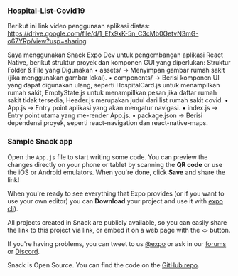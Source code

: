### Hospital-List-Covid19

Berikut ini link video penggunaan aplikasi diatas: 
https://drive.google.com/file/d/1_Efx9xK-5n_C3cMb0GetvN3mG-o67YRp/view?usp=sharing

Saya menggunakan Snack Expo Dev untuk pengembangan aplikasi React Native, berikut struktur proyek dan komponen GUI yang diperlukan:
Struktur Folder & File yang Digunakan
•	assets/ → Menyimpan gambar rumah sakit (jika menggunakan gambar lokal).
•	components/ → Berisi komponen UI yang dapat digunakan ulang, seperti HospitalCard.js untuk menampilkan rumah sakit, EmptyState.js untuk menampillkan pesan jika daftar rumah sakit tidak tersedia, Header.js merupakan judul dari list rumah sakit covid.
•	App.js → Entry point aplikasi yang akan mengatur navigasi.
•	index.js → Entry point utama yang me-render App.js.
•	package.json → Berisi dependensi proyek, seperti react-navigation dan react-native-maps.

### Sample Snack app

Open the `App.js` file to start writing some code. You can preview the changes directly on your phone or tablet by scanning the **QR code** or use the iOS or Android emulators. When you're done, click **Save** and share the link!

When you're ready to see everything that Expo provides (or if you want to use your own editor) you can **Download** your project and use it with [expo cli](https://docs.expo.dev/get-started/installation/#expo-cli)).

All projects created in Snack are publicly available, so you can easily share the link to this project via link, or embed it on a web page with the `<>` button.

If you're having problems, you can tweet to us [@expo](https://twitter.com/expo) or ask in our [forums](https://forums.expo.dev/c/expo-dev-tools/61) or [Discord](https://chat.expo.dev/).

Snack is Open Source. You can find the code on the [GitHub repo](https://github.com/expo/snack).
